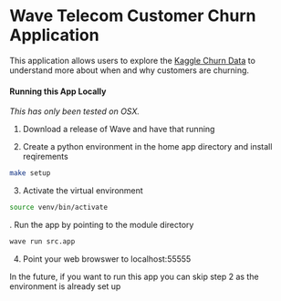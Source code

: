 # Wave Telecom Customer Churn Application

This application allows users to explore the [Kaggle Churn Data](https://www.kaggle.com/c/churn-analytics-bda/data) to understand more about when and why customers are churning. 

#### Running this App Locally
_This has only been tested on OSX._

1. Download a release of Wave and have that running

2. Create a python environment in the home app directory and install reqirements 
```bash
make setup
```
3. Activate the virtual environment 

```bash 
source venv/bin/activate
```

. Run the app by pointing to the module directory
```bash
wave run src.app
```

4. Point your web browswer to localhost:55555

In the future, if you want to run this app you can skip step 2 as the environment is already set up
